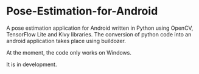 # Pose-Estimation-for-Android
A pose estimation application for Android written in Python using OpenCV, TensorFlow Lite and Kivy libraries. The conversion of python code into an android application takes place using buildozer.

At the moment, the code only works on Windows.

It is in development.
